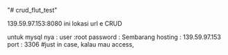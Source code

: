"# crud_flut_test" 


139.59.97.153:8080 ini lokasi url e CRUD

untuk mysql nya :
user     :root
password : Sembarang
hosting  : 139.59.97.153
port     : 3306
#just in case, kalau mau access, 
